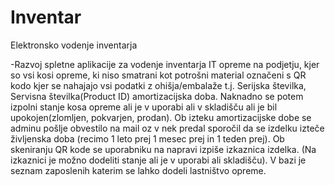 # Inventar

Elektronsko vodenje inventarja




-Razvoj spletne aplikacije za vodenje inventarja IT opreme na podjetju, kjer so vsi kosi opreme, ki niso smatrani kot potrošni material označeni s QR kodo kjer se nahajajo vsi podatki z ohišja/embalaže t.j. Serijska številka, Servisna številka(Product ID) amortizacijska doba. Naknadno se potem izpolni stanje kosa opreme ali je v uporabi ali v skladišču ali je bil upokojen(zlomljen, pokvarjen, prodan).  Ob izteku amortizacijske dobe se adminu pošlje obvestilo na mail oz v nek predal sporočil da se izdelku izteče življenska doba (recimo 1 leto prej 1 mesec prej in 1 teden prej). Ob skeniranju QR kode se uporabniku na napravi izpiše izkaznica izdelka. (Na izkaznici je možno dodeliti stanje ali je v uporabi ali skladišču). V bazi je seznam zaposlenih katerim se lahko dodeli lastništvo opreme.
